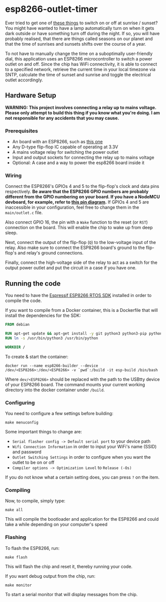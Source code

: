 # esp8266-outlet-timer
Ever tried to get one of [these things](https://www.amazon.com/Century-Indoor-24-Hour-Mechanical-Outlet/dp/B01LPSGBZS/) to switch on or off at sunrise / sunset?
You might have wanted to have a lamp automatically turn on when it gets dark outside or have something turn off during the night.
If so, you will have probably realised, that there are things called seasons on our planet and that the time of sunrises and sunsets shifts over the course of a year.

To not have to manually change the time on a suboptimally user-friendly dial, this application uses an ESP8266 microcontroller to switch a power outlet on and off.
Since the chip has WiFi connectivity, it is able to connect to a specified network, retrieve the current time in your local timezone via SNTP, calculate the time of sunset and sunrise and toggle the electrical outlet accordingly.

## Hardware Setup
**WARNING: This project involves connecting a relay up to mains voltage.
Please only attempt to build this thing if you know what you're doing.
I am not responsible for any accidents that you may cause.**

### Prerequisites
- An board with an ESP8266, such as [this one](https://www.ebay.com/itm/313549008122)
- Any D-type flip-flop IC capable of operating at 3.3V
- A mains voltage relay for switching the power outlet
- Input and output sockets for connecting the relay up to mains voltage
- Optional: A case and a way to power the esp8266 board inside it

### Wiring
Connect the ESP8266's GPIOs 4 and 5 to the flip-flop's clock and data pins respectively.
**Be aware that the ESP8266 GPIO numbers are probably different from the GPIO numbering on your board.
If you have a NodeMCU devboard, for example, refer to [this pin diagram](https://www.teachmemicro.com/wp-content/uploads/2018/04/NodeMCUv3.0-pinout.jpg).**
If GPIOs 4 and 5 are inaccessible in your configuration, feel free to change them in the `main/outlet.c` file.

Also connect GPIO 16, the pin with a `Wake` function to the reset (or `RST`) connection on the board. This will enable the chip to wake up from deep sleep.

Next, connect the output of the flip-flop (`Q`) to the low-voltage input of the relay.
Also make sure to connect the ESP8266 board's ground to the flip-flop's and relay's ground connections.

Finally, connect the high-voltage side of the relay to act as a switch for the output power outlet and put the circuit in a case if you have one.

## Running the code
You need to have the [Espressif ESP8266 RTOS SDK](https://github.com/espressif/ESP8266_RTOS_SDK) installed in order to compile the code.

If you want to compile from a Docker container, this is a Dockerfile that will install the dependencies for the SDK:
```Dockerfile
FROM debian

RUN apt-get update && apt-get install -y git python3 python3-pip python3-setuptools python3-wheel flex bison gperf libncurses5-dev libncursesw5-dev
RUN ln -s /usr/bin/python3 /usr/bin/python

WORKDIR /
```
To create & start the container:

	docker run --name esp8266-builder --device /dev/<ESP8266>:/dev/<ESP8266> -v `pwd`:/build -it esp-build /bin/bash

Where `dev/<ESP8266>` should be replaced with the path to the USBtty device of your ESP8266 board.
The command mounts your current working directory into the docker container under `/build`.

### Configuring
You need to configure a few settings before building:

	make menuconfig

Some important things to change are:
- `Serial flasher config -> Default serial port` to your device path
- `Wifi Connection Information` in order to input your WiFi's name (SSID) and password
- `Outlet Switching Settings` in order to configure when you want the outlet to be on or off
- `Compiler options -> Optimization Level` to `Release (-Os)`

If you do not know what a certain setting does, you can press `?` on the item.

### Compiling
Now, to compile, simply type:

	make all
    
This will compile the bootloader and application for the ESP8266 and could take a while depending on your computer's speed

### Flashing
To flash the ESP8266, run:

	make flash

This will flash the chip and reset it, thereby running your code.

If you want debug output from the chip, run:

	make monitor
    
To start a serial monitor that will display messages from the chip.